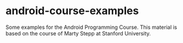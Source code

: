 # android-course-examples
Some examples for the Android Programming Course. 
This material is based on the course of Marty Stepp at Stanford University.





